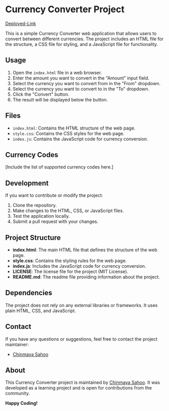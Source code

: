 

# Currency Converter Project
[Deployed-Link](https://65738455836c4c5cc953397f--delightful-malasada-df78d1.netlify.app/)


This is a simple Currency Converter web application that allows users to convert between different currencies. The project includes an HTML file for the structure, a CSS file for styling, and a JavaScript file for functionality.

## Usage

1. Open the `index.html` file in a web browser.
2. Enter the amount you want to convert in the "Amount" input field.
3. Select the currency you want to convert from in the "From" dropdown.
4. Select the currency you want to convert to in the "To" dropdown.
5. Click the "Convert" button.
6. The result will be displayed below the button.

## Files

- `index.html`: Contains the HTML structure of the web page.
- `style.css`: Contains the CSS styles for the web page.
- `index.js`: Contains the JavaScript code for currency conversion.

## Currency Codes

[Include the list of supported currency codes here.]

## Development

If you want to contribute or modify the project:

1. Clone the repository.
2. Make changes to the HTML, CSS, or JavaScript files.
3. Test the application locally.
4. Submit a pull request with your changes.

## Project Structure

- **index.html**: The main HTML file that defines the structure of the web page.
- **style.css**: Contains the styling rules for the web page.
- **index.js**: Includes the JavaScript code for currency conversion.
- **LICENSE**: The license file for the project (MIT License).
- **README.md**: The readme file providing information about the project.

## Dependencies

The project does not rely on any external libraries or frameworks. It uses plain HTML, CSS, and JavaScript.


## Contact

If you have any questions or suggestions, feel free to contact the project maintainer:

- [Chinmaya Sahoo](chinmayasahoo.v@gamil.com)

## About

This Currency Converter project is maintained by [Chinmaya Sahoo](chinmayasahoo.v@gamil.com). It was developed as a learning project and is open for contributions from the community.

**Happy Coding!**

